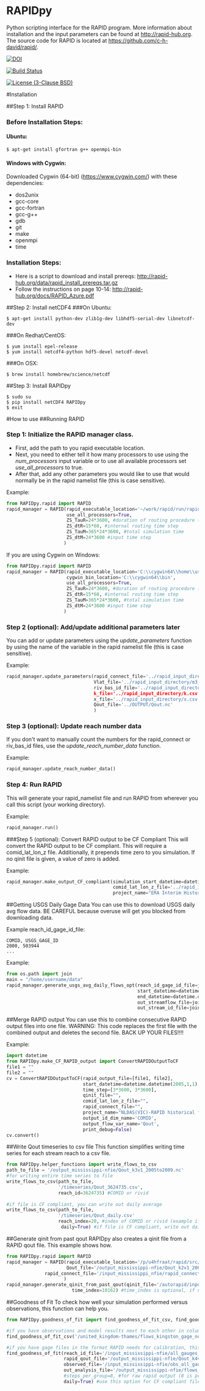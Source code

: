 # RAPIDpy

Python scripting interface for the RAPID program.
More information about installation and the input parameters can be found at http://rapid-hub.org.
The source code for RAPID is located at https://github.com/c-h-david/rapid/.

[![DOI](https://zenodo.org/badge/doi/10.5281/zenodo.45149.svg)](http://dx.doi.org/10.5281/zenodo.45149)

[![Build Status](https://travis-ci.org/erdc-cm/RAPIDpy.svg?branch=master)](https://travis-ci.org/erdc-cm/RAPIDpy)

[![License (3-Clause BSD)](https://img.shields.io/badge/license-BSD%203--Clause-yellow.svg)](https://github.com/erdc-cm/RAPIDpy/blob/master/LICENSE)

#Installation

##Step 1: Install RAPID

### Before Installation Steps:
#### Ubuntu:
```
$ apt-get install gfortran g++ openmpi-bin
```
#### Windows with Cygwin:
Downloaded Cygwin (64-bit) (https://www.cygwin.com/) with these dependencies:
- dos2unix
- gcc-core
- gcc-fortran
- gcc-g++
- gdb
- git
- make
- openmpi
- time

### Installation Steps:
- Here is a script to download and install prereqs: http://rapid-hub.org/data/rapid_install_prereqs.tar.gz
- Follow the instructions on page 10-14: http://rapid-hub.org/docs/RAPID_Azure.pdf

##Step 2: Install netCDF4
###On Ubuntu:
```
$ apt-get install python-dev zlib1g-dev libhdf5-serial-dev libnetcdf-dev
```
###On Redhat/CentOS:
```
$ yum install epel-release
$ yum install netcdf4-python hdf5-devel netcdf-devel
```
###On OSX:
```
$ brew install homebrew/science/netcdf
```
##Step 3: Install RAPIDpy
```
$ sudo su
$ pip install netCDF4 RAPIDpy
$ exit
```
#How to use
##Running RAPID
### Step 1: Initialize the RAPID manager class. 
- First, add the path to you rapid executable location. 
- Next, you need to either tell it how many processors to use using the *num_processors* input variable or to use all available processors set *use_all_processors* to true.
- After that, add any other parameters you would like to use that would normally be in the rapid namelist file (this is case sensitive).


Example:
```python
from RAPIDpy.rapid import RAPID
rapid_manager = RAPID(rapid_executable_location='~/work/rapid/run/rapid'
                      use_all_processors=True,                          
                      ZS_TauR=24*3600, #duration of routing procedure (time step of runoff data)
                      ZS_dtR=15*60, #internal routing time step
                      ZS_TauM=365*24*3600, #total simulation time 
                      ZS_dtM=24*3600 #input time step 
                     )
```
If you are using Cygwin on Windows:
```python
from RAPIDpy.rapid import RAPID
rapid_manager = RAPID(rapid_executable_location='C:\\cygwin64\\home\\username\\work\\rapid\\run\\rapid',
                      cygwin_bin_location='C:\\cygwin64\\bin',
                      use_all_processors=True,                          
                      ZS_TauR=24*3600, #duration of routing procedure (time step of runoff data)
                      ZS_dtR=15*60, #internal routing time step
                      ZS_TauM=365*24*3600, #total simulation time 
                      ZS_dtM=24*3600 #input time step 
                     )
```

### Step 2 (optional): Add/update additional parameters later
You can add or update parameters using the *update_parameters* function by using the name of the variable in the rapid namelist file (this is case sensitive).


Example:
```python
rapid_manager.update_parameters(rapid_connect_file='../rapid_input_directory/rapid_connect.csv',
                                Vlat_file='../rapid_input_directory/m3_riv.nc',
                                riv_bas_id_file='../rapid_input_directory/riv_bas_id.csv,
                                k_file='../rapid_input_directory/k.csv',
                                x_file='../rapid_input_directory/x.csv',
                                Qout_file='../OUTPUT/Qout.nc'
                                )
```
### Step 3 (optional): Update reach number data
If you don't want to manually count the numbers for the rapid_connect or riv_bas_id files, use the *update_reach_number_data* function.


Example:
```python
rapid_manager.update_reach_number_data()
```

### Step 4: Run RAPID
This will generate your rapid_namelist file and run RAPID from wherever you call this script (your working directory).

Example:
```python
rapid_manager.run()
```

###Step 5 (optional): Convert RAPID output to be CF Compliant
This will convert the RAPID output to be CF compliant. This will require a comid_lat_lon_z file.
Additionally, it prepends time zero to you simulation. If no qinit file is given, a value of zero is added.

Example:
```python
rapid_manager.make_output_CF_compliant(simulation_start_datetime=datetime.datetime(1980, 1, 1),
                                       comid_lat_lon_z_file='../rapid_input_directory/comid_lat_lon_z.csv',
                                       project_name="ERA Interim Historical flows by US Army ERDC") 
```
##Getting USGS Daily Gage Data
You can use this to download USGS daily avg flow data. BE CAREFUL because overuse will get you blocked from downloading data.


Example reach_id_gage_id_file:
```
COMID, USGS_GAGE_ID
2000, 503944
...
```

Example:
```python
from os.path import join
main = "/home/username/data"
rapid_manager.generate_usgs_avg_daily_flows_opt(reach_id_gage_id_file=join(main,"mississippi_usgsgage_id_comid.csv"),
												start_datetime=datetime.datetime(2000,1,1),
												end_datetime=datetime.datetime(2014,12,31),
												out_streamflow_file=join(main,"streamflow_2000_2014.csv"), 
												out_stream_id_file=join(main,"streamid_2000_2014.csv"))
```
												
##Merge RAPID output
You can use this to combine consecutive RAPID output files into one file. WARNING: This code replaces the first file with the combined output and deletes the second file. BACK UP YOUR FILES!!!!

Example:
```python
import datetime
from RAPIDpy.make_CF_RAPID_output import ConvertRAPIDOutputToCF
file1 = ""
file2 = ""
cv = ConvertRAPIDOutputToCF(rapid_output_file=[file1, file2],
                            start_datetime=datetime.datetime(2005,1,1),
                            time_step=[3*3600, 3*3600],
                            qinit_file="",
                            comid_lat_lon_z_file="",
                            rapid_connect_file="",
                            project_name="NLDAS(VIC)-RAPID historical flows by US Army ERDC",
                            output_id_dim_name='COMID',
                            output_flow_var_name='Qout',
                            print_debug=False)
cv.convert()
```

##Write Qout timeseries to csv file
This function simplifies writing time series for each stream reach to a csv file.

```python
from RAPIDpy.helper_functions import write_flows_to_csv
path_to_file = '/output_mississippi-nfie/Qout_k3v1_2005to2009.nc'
#for writing entire time series to file
write_flows_to_csv(path_to_file,
                   '/timeseries/Qout_3624735.csv', 
		           reach_id=3624735) #COMID or rivid
		   
#if file is CF compliant, you can write out daily average
write_flows_to_csv(path_to_file, 
                   '/timeseries/Qout_daily.csv'
		           reach_index=20, #index of COMID or rivid (example if you already know index instead if reach_id)
		            daily=True) #if file is CF compliant, write out daily flows
```

##Generate qinit from past qout
RAPIDpy also creates a qinit file from a RAPID qout file. This example shows how.
```python
from RAPIDpy.rapid import RAPID
rapid_manager = RAPID(rapid_executable_location='/p/u4hfraat/rapid/src/rapid',
                      Qout_file='/output_mississippi-nfie/Qout_k2v1_2005to2009.nc', 
		      rapid_connect_file='/input_mississippi_nfie/rapid_connect_ECMWF.csv'
                     )
rapid_manager.generate_qinit_from_past_qout(qinit_file='/autorapid/input_mississippi_nfie/Qinit_2008_flood.csv',
					    time_index=10162) #time_index is optional, if not included it will be last time step
```
##Goodness of Fit
To check how well your simulation performed versus observations, this function can help you.
```python
from RAPIDpy.goodness_of_fit import find_goodness_of_fit_csv, find_goodness_of_fit

#if you have observations and model results next to each other in columns, this works for you
find_goodness_of_fit_csv('/united_kingdom-thames/flows_kingston_gage_noah.csv')

#if you have gage files in the format RAPID needs for calibration, this will generate a file for you with results
find_goodness_of_fit(reach_id_file='/input_mississippi-nfie/all_gauges_nfie_id.csv',
                     rapid_qout_file='/output_mississippi-nfie/Qout_k4v2_2005to2014.nc',
                     observed_file='/input_mississippi-nfie/obs_all_gauges_nfie.csv',
                     out_analysis_file='/output_mississippi-nfie/flows_analysis_vic_k4v2_2005-14.csv',
                     #steps_per_group=8, #for raw rapid output (8 is produces daily flows for 3-hr timesteps)
                     daily=True) #use this option for CF compliant files
